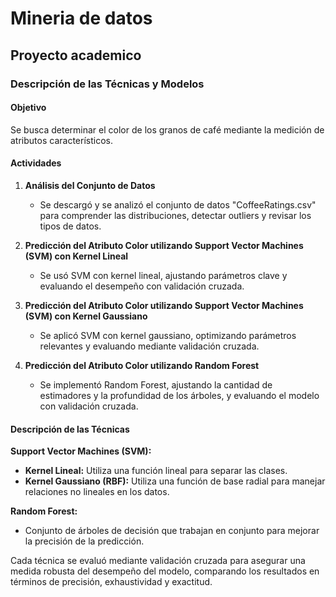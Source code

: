 # Mineria de datos
## Proyecto academico
### Descripción de las Técnicas y Modelos

#### Objetivo
Se busca determinar el color de los granos de café mediante la medición de atributos característicos.

#### Actividades

1. **Análisis del Conjunto de Datos**
   - Se descargó y se analizó el conjunto de datos "CoffeeRatings.csv" para comprender las distribuciones, detectar outliers y revisar los tipos de datos.

2. **Predicción del Atributo Color utilizando Support Vector Machines (SVM) con Kernel Lineal**
   - Se usó SVM con kernel lineal, ajustando parámetros clave y evaluando el desempeño con validación cruzada.

3. **Predicción del Atributo Color utilizando Support Vector Machines (SVM) con Kernel Gaussiano**
   - Se aplicó SVM con kernel gaussiano, optimizando parámetros relevantes y evaluando mediante validación cruzada.

4. **Predicción del Atributo Color utilizando Random Forest**
   - Se implementó Random Forest, ajustando la cantidad de estimadores y la profundidad de los árboles, y evaluando el modelo con validación cruzada.

#### Descripción de las Técnicas

**Support Vector Machines (SVM):**
- **Kernel Lineal:** Utiliza una función lineal para separar las clases.
- **Kernel Gaussiano (RBF):** Utiliza una función de base radial para manejar relaciones no lineales en los datos.

**Random Forest:**
- Conjunto de árboles de decisión que trabajan en conjunto para mejorar la precisión de la predicción.

Cada técnica se evaluó mediante validación cruzada para asegurar una medida robusta del desempeño del modelo, comparando los resultados en términos de precisión, exhaustividad y exactitud.
